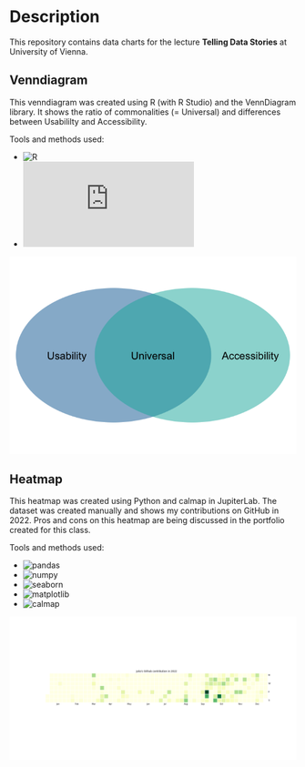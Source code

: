 # Description
This repository contains data charts for the lecture <b>Telling Data Stories</b> at University of Vienna.

## Venndiagram

This venndiagram was created using R (with R Studio) and the VennDiagram library. It shows the ratio of commonalities (= Universal) and differences between Usabililty and Accessibility.

Tools and methods used:
- ![R](https://www.r-project.org/)
- ![library VennDiagram](https://cran.r-project.org/web/packages/VennDiagram/VennDiagram.pdf)

![venn diagram showing the commonalities and differences of Usability and Accessibility which overlaps in Universal.](https://github.com/YuriDevAT/telling-data-stories/blob/main/R/venndiagram.png)

## Heatmap

This heatmap was created using Python and calmap in JupiterLab. The dataset was created manually and shows my contributions on GitHub in 2022. Pros and cons on this heatmap are being discussed in the portfolio created for this class.

Tools and methods used:
- ![pandas](https://pandas.pydata.org/)
- ![numpy](https://numpy.org/)
- ![seaborn](https://seaborn.pydata.org/)
- ![matplotlib](https://matplotlib.org/)
- ![calmap](https://pythonhosted.org/calmap/)

![Heatmap](https://github.com/YuriDevAT/telling-data-stories/blob/main/Python/heatmap.png)
